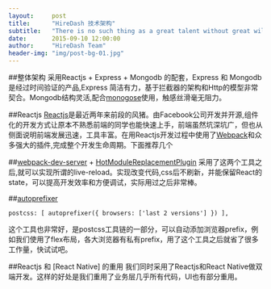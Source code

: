 ```yaml
---
layout:     post
title:      "HireDash 技术架构"
subtitle:   "There is no such thing as a great talent without great will - power."
date:       2015-09-10 12:00:00
author:     "HireDash Team"
header-img: "img/post-bg-01.jpg"
---
```


##整体架构
采用Reactjs + Express + Mongodb 的配套，Express 和 Mongodb是经过时间验证的产品,Express 简洁有力，基于拦截器的架构和Http的模型非常契合。Mongodb结构灵活,配合[monogose](https://github.com/Automattic/mongoose)使用，触感丝滑毫无阻力。

##Reactjs
[Reactjs](https://github.com/facebook/react)是最近两年来前段的风猪。由Facebook公司开发并开源,组件化的开发方式让原本不熟悉前端的同学也能快速上手，前端虽然坑深坑广，但也从侧面说明前端发展迅速，工具丰富。在用Reactjs开发过程中使用了[Webpack]()和众多强大的插件,完成整个开发生命周期。下面推荐几个

##[webpack-dev-server]() + [HotModuleReplacementPlugin]()
采用了这两个工具之后,就可以实现所谓的live-reload。实现改变代码,css后不刷新，并能保留React的state，可以提高开发效率和方便调试，实际用过之后非常棒。

##[autoprefixer]()
```
postcss: [ autoprefixer({ browsers: ['last 2 versions'] }) ],
```
这个工具也非常好，是postcss工具链的一部分，可以自动添加浏览器prefix，例如我们使用了flex布局，各大浏览器有私有prefix，用了这个工具之后就省了很多工作量，快试试吧。

##Reactjs 和 [React Native] 的重用
我们同时采用了Reactjs和React Native做双端开发。这样的好处是我们重用了业务层几乎所有代码，UI也有部分重用。
